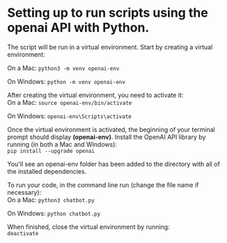 # Setting up to run scripts using the openai API with Python.

The script will be run in a virtual environment. Start by creating a virtual environment:  

On a Mac: <code>python3 -m venv openai-env</code>

On Windows: <code>python -m venv openai-env</code>


After creating the virtual environment, you need to activate it:  
On a Mac: <code>source openai-env/bin/activate</code>

On Windows: <code>openai-env\Scripts\activate</code>


Once the virtual environment is activated, the beginning of your terminal prompt should display **(openai-env)**.
Install the OpenAI API library by running (in both a Mac and Windows):  
<code>pip install --upgrade openai</code>

You'll see an openai-env folder has been added to the directory with all of the installed dependencies.


To run your code, in the command line run (change the file name if necessary):  
On a Mac: <code>python3 chatbot.py</code>

On Windows: <code>python chatbot.py</code>


When finished, close the virtual environment by running:  
<code>deactivate</code>

